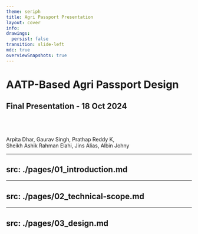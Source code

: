 ```yaml
---
theme: seriph
title: Agri Passport Presentation
layout: cover
info: 
drawings:
  persist: false
transition: slide-left
mdc: true
overviewSnapshots: true
---
```

# AATP-Based Agri Passport Design
## Final Presentation - 18 Oct 2024
\
\
\
Arpita Dhar, Gaurav Singh, Prathap Reddy K,\
Sheikh Ashik Rahman Elahi, Jins Alias, Albin Johny

---
src: ./pages/01_introduction.md
---

---
src: ./pages/02_technical-scope.md
---

---
src: ./pages/03_design.md
---

